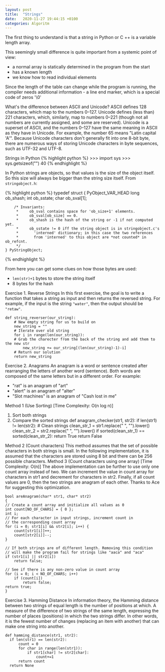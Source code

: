 ```yaml
---
layout: post
title:  "Strings"
date:   2020-11-27 19:44:15 +0100
categories: Algoritm
---
```

The first thing to understand is that a string in Python or C ++ is a variable length array.

This seemingly small difference is quite important from a systemic point of view:
- a normal array is statically determined in the program from the start
- has a known length
- we know how to read individual elements

Since the length of the table can change while the program is running, the compiler needs additional information - a line end marker, which is a special code of zeros '\0'

What's the difference between ASCII and Unicode?
ASCII defines 128 characters, which map to the numbers 0–127. Unicode defines (less than) 221 characters, which, similarly, map to numbers 0–221 (though not all numbers are currently assigned, and some are reserved). Unicode is a superset of ASCII, and the numbers 0–127 have the same meaning in ASCII as they have in Unicode. For example, the number 65 means "Latin capital 'A'". Because Unicode characters don't generally fit into one 8-bit byte, there are numerous ways of storing Unicode characters in byte sequences, such as UTF-32 and UTF-8.


Strings in Python 
{% highlight python %}
    >>> import sys
    >>> sys.getsizeof("")
    40 
{% endhighlight %}

In Python strings are objects, so that values is the size of the object itself. So this size will always be bigger than the string size itself.
From `stringobject.h`:

{% highlight python %}
    typedef struct {
        PyObject_VAR_HEAD
        long ob_shash;
        int ob_sstate;
        char ob_sval[1];
    
        /* Invariants:
         *     ob_sval contains space for 'ob_size+1' elements.
         *     ob_sval[ob_size] == 0.
         *     ob_shash is the hash of the string or -1 if not computed yet.
         *     ob_sstate != 0 iff the string object is in stringobject.c's
         *       'interned' dictionary; in this case the two references
         *       from 'interned' to this object are *not counted* in ob_refcnt.
         */
    } PyStringObject;
{% endhighlight %}

From here you can get some clues on how those bytes are used:

- `len(str)+1` bytes to store the string itself
- 8 bytes for the hash

Exercise 1. Reverse Strings
In this first exercise, the goal is to write a function that takes a string as input and then returns the reversed string.
For example, if the input is the string `"water"`, then the output should be `"retaw"`.

    def string_reverser(our_string):
        # New empty string for us to build on
        new_string = ""
        # Iterate over old string
        for i in range(len(our_string)):
        # Grab the charecter from the back of the string and add them to the new str
            new_string += our_string[(len(our_string)-1)-i]
        # Return our solution
        return new_string

Exercise 2.  Anagrams
An anagram is a word or sentence created after rearranging the letters of another word (sentence). Both words are composed of the same letters but in a different order.
For example:

- "rat" is an anagram of "art"
- "alert" is an anagram of "alter"
- "Slot machines" is an anagram of "Cash lost in me"

Method 1 (Use Sorting) [Time Complexity: O(n log n)]

1. Sort both strings
2. Compare the sorted strings
    def anagram_checker(str1, str2):
      if len(str1) != len(str2):
          # Clean strings
          clean_str_1 = str1.replace(" ", "").lower()
          clean_str_2 = str2.replace(" ", "").lower()
          if sorted(clean_str_1) == sorted(clean_str_2):
              return True
      return False

Method 2 (Count characters)
This method assumes that the set of possible characters in both strings is small. In the following implementation, it is assumed that the characters are stored using 8 bit and there can be 256 possible characters.
Method 3 (Count characters using one array) [Time Complexity: O(n)]
The above implementation can be further to use only one count array instead of two. We can increment the value in count array for characters in str1 and decrement for characters in str2. Finally, if all count values are 0, then the two strings are anagram of each other. Thanks to Ace for suggesting this optimization.

    bool areAnagram(char* str1, char* str2) 
    { 
    // Create a count array and initialize all values as 0 
    int count[NO_OF_CHARS] = { 0 }; 
    int i;
    // For each character in input strings, increment count in 
    // the corresponding count array 
    for (i = 0; str1[i] && str2[i]; i++) { 
        count[str1[i]]++; 
        count[str2[i]]--; 
    } 
    
    // If both strings are of different length. Removing this condition 
    // will make the program fail for strings like "aaca" and "aca" 
    if (str1[i] || str2[i]) 
        return false; 
    
    // See if there is any non-zero value in count array 
    for (i = 0; i < NO_OF_CHARS; i++) 
        if (count[i]) 
            return false; 
    return true; 
    }

Exercise 3.  Hamming Distance
In information theory, the Hamming distance between two strings of equal length is the number of positions at which.
A measure of the difference of two strings of the same length, expressing the number of places (positions) in which the two strings differ. In other words, it is the fewest number of changes (replacing an item with another) that can make one string into another.

    def hamming_distance(str1, str2):
      if len(str1) == len(str2):
          count = 0
          for char in range(len(str1)):
              if str1[char] != str2[char]:
                  count+=1
          return count
      return None
